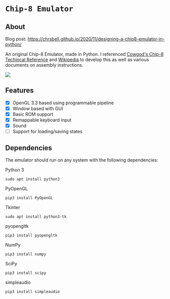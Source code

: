 # `Chip-8 Emulator`

## About

Blog post: https://chrsbell.github.io/2020/11/designing-a-chip8-emulator-in-python/

An original Chip-8 Emulator, made in Python. I referenced [Cowgod's Chip-8 Techincal Reference](http://devernay.free.fr/hacks/chip8/C8TECH10.HTM) and [Wikipedia](https://en.wikipedia.org/wiki/CHIP-8) to develop this as well as various documents on assembly instructions.

![](https://i.imgur.com/rVyEkXp.png)

## Features

- [x] OpenGL 3.3 based using programmable pipeline
- [x] Window based with GUI
- [x] Basic ROM support
- [x] Remappable keyboard input
- [x] Sound
- [ ] Support for loading/saving states

## Dependencies

The emulator should run on any system with the following dependencies:

Python 3

    sudo apt install python3

PyOpenGL

    pip3 install PyOpenGL

Tkinter

    sudo apt install python3-tk

pyopengltk

    pip3 install pyopengltk

NumPy

    pip3 install numpy

SciPy

    pip3 install scipy

simpleaudio

    pip3 install simpleaudio

<!--stackedit_data:
eyJoaXN0b3J5IjpbLTUzODIzMjM0OSwtMTY5MTU1NzUwXX0=
-->
